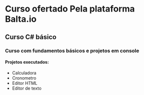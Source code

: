 # Curso ofertado Pela plataforma Balta.io

## Curso C# básico

### Curso com fundamentos básicos e projetos em console
#### Projetos executados:
- Calculadora
- Cronometro
- Editor HTML
- Editor de texto
